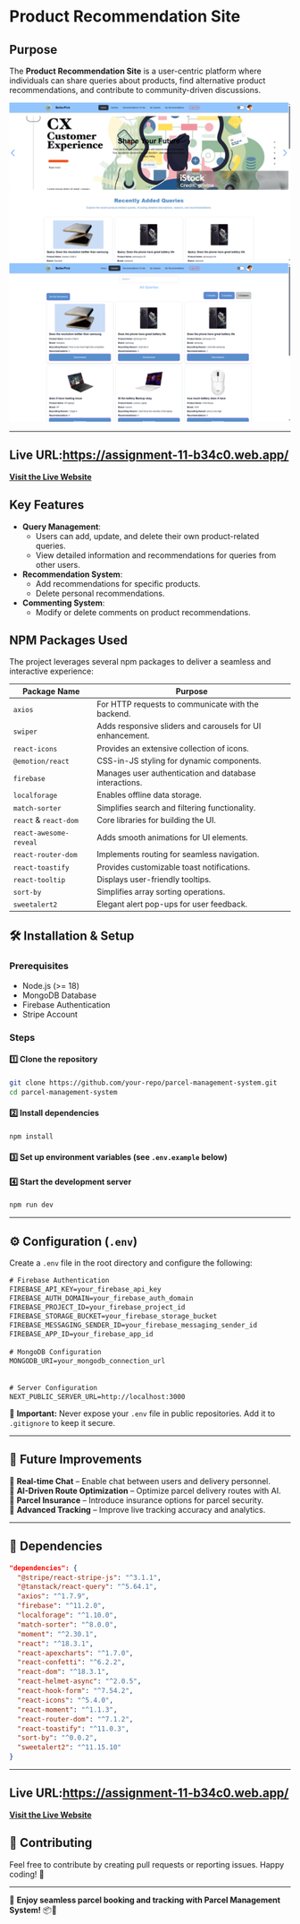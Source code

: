# Product Recommendation Site

## Purpose
The **Product Recommendation Site** is a user-centric platform where individuals can share queries about products, find alternative product recommendations, and contribute to community-driven discussions.


![landing Page](./src/assets/home.png)
![queryPage](./src//assets/queries.png)

---

## Live URL:https://assignment-11-b34c0.web.app/
[**Visit the Live Website**](#)

## Key Features
- **Query Management**:
  - Users can add, update, and delete their own product-related queries.
  - View detailed information and recommendations for queries from other users.
- **Recommendation System**:
  - Add recommendations for specific products.
  - Delete personal recommendations.
- **Commenting System**:
  - Modify or delete comments on product recommendations.

## NPM Packages Used
The project leverages several npm packages to deliver a seamless and interactive experience:

| **Package Name**          | **Purpose**                                                  |
|----------------------------|-------------------------------------------------------------|
| `axios`                   | For HTTP requests to communicate with the backend.          |
| `swiper`                  | Adds responsive sliders and carousels for UI enhancement.   |
| `react-icons`             | Provides an extensive collection of icons.                  |
| `@emotion/react`          | CSS-in-JS styling for dynamic components.                   |
| `firebase`                | Manages user authentication and database interactions.      |
| `localforage`             | Enables offline data storage.                               |
| `match-sorter`            | Simplifies search and filtering functionality.              |
| `react` & `react-dom`     | Core libraries for building the UI.                         |
| `react-awesome-reveal`    | Adds smooth animations for UI elements.                     |
| `react-router-dom`        | Implements routing for seamless navigation.                 |
| `react-toastify`          | Provides customizable toast notifications.                  |
| `react-tooltip`           | Displays user-friendly tooltips.                            |
| `sort-by`                 | Simplifies array sorting operations.                        |
| `sweetalert2`             | Elegant alert pop-ups for user feedback.                   |

## 🛠 Installation & Setup  

### **Prerequisites**  
- Node.js (>= 18)  
- MongoDB Database  
- Firebase Authentication  
- Stripe Account  

### **Steps**  

#### 1️⃣ Clone the repository  
```sh
git clone https://github.com/your-repo/parcel-management-system.git
cd parcel-management-system
```

#### 2️⃣ Install dependencies  
```sh
npm install
```

#### 3️⃣ Set up environment variables (see `.env.example` below)  

#### 4️⃣ Start the development server  
```sh
npm run dev
```

---

## ⚙️ Configuration (`.env`)  
Create a `.env` file in the root directory and configure the following:

```env
# Firebase Authentication
FIREBASE_API_KEY=your_firebase_api_key
FIREBASE_AUTH_DOMAIN=your_firebase_auth_domain
FIREBASE_PROJECT_ID=your_firebase_project_id
FIREBASE_STORAGE_BUCKET=your_firebase_storage_bucket
FIREBASE_MESSAGING_SENDER_ID=your_firebase_messaging_sender_id
FIREBASE_APP_ID=your_firebase_app_id

# MongoDB Configuration
MONGODB_URI=your_mongodb_connection_url


# Server Configuration
NEXT_PUBLIC_SERVER_URL=http://localhost:3000
```

🚨 **Important:** Never expose your `.env` file in public repositories. Add it to `.gitignore` to keep it secure.

---

## 🚀 Future Improvements  

🔹 **Real-time Chat** – Enable chat between users and delivery personnel.  
🔹 **AI-Driven Route Optimization** – Optimize parcel delivery routes with AI.  
🔹 **Parcel Insurance** – Introduce insurance options for parcel security.  
🔹 **Advanced Tracking** – Improve live tracking accuracy and analytics.  

---

## 📜 Dependencies  
```json
"dependencies": {
  "@stripe/react-stripe-js": "^3.1.1",
  "@tanstack/react-query": "^5.64.1",
  "axios": "^1.7.9",
  "firebase": "^11.2.0",
  "localforage": "^1.10.0",
  "match-sorter": "^8.0.0",
  "moment": "^2.30.1",
  "react": "^18.3.1",
  "react-apexcharts": "^1.7.0",
  "react-confetti": "^6.2.2",
  "react-dom": "^18.3.1",
  "react-helmet-async": "^2.0.5",
  "react-hook-form": "^7.54.2",
  "react-icons": "^5.4.0",
  "react-moment": "^1.1.3",
  "react-router-dom": "^7.1.2",
  "react-toastify": "^11.0.3",
  "sort-by": "^0.0.2",
  "sweetalert2": "^11.15.10"
}
```

---
## Live URL:https://assignment-11-b34c0.web.app/
[**Visit the Live Website**](#)

## 🤝 Contributing  
Feel free to contribute by creating pull requests or reporting issues. Happy coding! 🚀  

---
🚀 **Enjoy seamless parcel booking and tracking with Parcel Management System!** 📦📍
